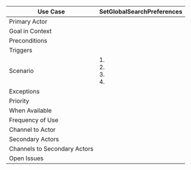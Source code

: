 | Use Case                      | SetGlobalSearchPreferences         |
|-------------------------------|---------------------------------|
| Primary Actor                 | |
| Goal in Context               | |
| Preconditions                 | |
| Triggers                      | |
| Scenario                      | 1. <br/> 2.<br/> 3.</br>4.|
| Exceptions                    | |
| Priority                      | |
| When Available                | |
| Frequency of Use              | |
| Channel to Actor              | |
| Secondary Actors              | |
| Channels to Secondary  Actors | |
| Open Issues                   | |